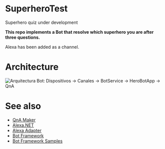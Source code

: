 # SuperheroTest
Superhero quiz under development

**This repo implements a Bot that resolve which superhero you are after three questions.**

Alexa has been added as a channel.

# Architecture
![Arquitectura Bot: Dispositivos -> Canales -> BotService -> HeroBotApp -> QnA](https://esalcedoost.blob.core.windows.net/superhero/Arquitectura.PNG)

# See also
- [QnA Maker](https://www.qnamaker.ai/)
- [Alexa.NET](https://www.nuget.org/packages/Alexa.NET/)
- [Alexa Adapter](https://github.com/BotBuilderCommunity/botbuilder-community-dotnet/blob/develop/libraries/Bot.Builder.Community.Adapters.Alexa/AlexaAdapter.cs)
- [Bot Framework](https://docs.microsoft.com/es-es/azure/bot-service/?view=azure-bot-service-4.0)
- [Bot Framework Samples](https://github.com/microsoft/botbuilder-dotnet/tree/master/samples)
